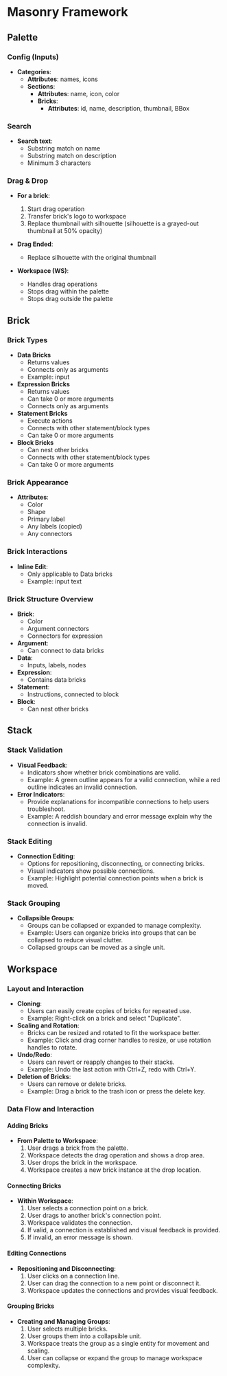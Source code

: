 # Masonry Framework

## Palette

### Config (Inputs)

- **Categories**:
  - **Attributes**: names, icons
  - **Sections**:
    - **Attributes**: name, icon, color
    - **Bricks**:
      - **Attributes**: id, name, description, thumbnail, BBox

### Search

- **Search text**:
  - Substring match on name
  - Substring match on description
  - Minimum 3 characters

### Drag & Drop

- **For a brick**:
  1. Start drag operation
  2. Transfer brick's logo to workspace
  3. Replace thumbnail with silhouette (silhouette is a grayed-out thumbnail at 50% opacity)

- **Drag Ended**:
  - Replace silhouette with the original thumbnail
  
- **Workspace (WS)**:
  - Handles drag operations
  - Stops drag within the palette
  - Stops drag outside the palette

## Brick

### Brick Types

- **Data Bricks**
  - Returns values
  - Connects only as arguments
  - Example: input
- **Expression Bricks**
  - Returns values
  - Can take 0 or more arguments
  - Connects only as arguments
- **Statement Bricks**
  - Execute actions
  - Connects with other statement/block types
  - Can take 0 or more arguments
- **Block Bricks**
  - Can nest other bricks
  - Connects with other statement/block types
  - Can take 0 or more arguments

### Brick Appearance

- **Attributes**:
  - Color
  - Shape
  - Primary label
  - Any labels (copied)
  - Any connectors

### Brick Interactions

- **Inline Edit**:
  - Only applicable to Data bricks
  - Example: input text

### Brick Structure Overview

- **Brick**:
  - Color
  - Argument connectors
  - Connectors for expression
- **Argument**:
  - Can connect to data bricks
- **Data**:
  - Inputs, labels, nodes
- **Expression**:
  - Contains data bricks
- **Statement**:
  - Instructions, connected to block
- **Block**:
  - Can nest other bricks

## Stack

### Stack Validation

- **Visual Feedback**:
  - Indicators show whether brick combinations are valid.
  - Example: A green outline appears for a valid connection, while a red outline indicates an
   invalid connection.
- **Error Indicators**:
  - Provide explanations for incompatible connections to help users troubleshoot.
  - Example: A reddish boundary and error message explain why the connection is invalid.

### Stack Editing

- **Connection Editing**:
  - Options for repositioning, disconnecting, or connecting bricks.
  - Visual indicators show possible connections.
  - Example: Highlight potential connection points when a brick is moved.

### Stack Grouping

- **Collapsible Groups**:
  - Groups can be collapsed or expanded to manage complexity.
  - Example: Users can organize bricks into groups that can be collapsed to reduce visual clutter.
  - Collapsed groups can be moved as a single unit.

## Workspace

### Layout and Interaction

- **Cloning**:
  - Users can easily create copies of bricks for repeated use.
  - Example: Right-click on a brick and select "Duplicate".
- **Scaling and Rotation**:
  - Bricks can be resized and rotated to fit the workspace better.
  - Example: Click and drag corner handles to resize, or use rotation handles to rotate.
- **Undo/Redo**:
  - Users can revert or reapply changes to their stacks.
  - Example: Undo the last action with Ctrl+Z, redo with Ctrl+Y.
- **Deletion of Bricks**:
  - Users can remove or delete bricks.
  - Example: Drag a brick to the trash icon or press the delete key.

### Data Flow and Interaction

#### Adding Bricks

- **From Palette to Workspace**:
  1. User drags a brick from the palette.
  2. Workspace detects the drag operation and shows a drop area.
  3. User drops the brick in the workspace.
  4. Workspace creates a new brick instance at the drop location.

#### Connecting Bricks

- **Within Workspace**:
  1. User selects a connection point on a brick.
  2. User drags to another brick's connection point.
  3. Workspace validates the connection.
  4. If valid, a connection is established and visual feedback is provided.
  5. If invalid, an error message is shown.

#### Editing Connections

- **Repositioning and Disconnecting**:
  1. User clicks on a connection line.
  2. User can drag the connection to a new point or disconnect it.
  3. Workspace updates the connections and provides visual feedback.

#### Grouping Bricks

- **Creating and Managing Groups**:
  1. User selects multiple bricks.
  2. User groups them into a collapsible unit.
  3. Workspace treats the group as a single entity for movement and scaling.
  4. User can collapse or expand the group to manage workspace complexity.
